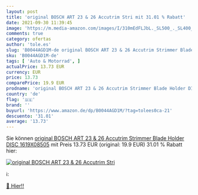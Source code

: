 ```yaml
---
layout: post
title: 'original BOSCH ART 23 & 26 Accutrim Stri mit 31.01 % Rabatt'
date: 2021-09-30 11:39:45
image: 'https://m.media-amazon.com/images/I/310mEdFLJbL._SL500_._SL400_.jpg'
comments: true
category: ofertas
author: 'tole.es'
slug: 'B0044AGD1M-de original BOSCH ART 23 & 26 Accutrim Strimmer Blade Holder...'
sku: 'B0044AGD1M-de'
tags: [ 'Auto & Motorrad', ]
actualPrice: 13.73 EUR
currency: EUR
price: 13.73
comparePrice: 19.9 EUR
prodname: 'original BOSCH ART 23 & 26 Accutrim Strimmer Blade Holder DISC 1619X08505'
country: 'de'
flag: '🇩🇪'
brand: ''
buyurl: 'https://www.amazon.de/dp/B0044AGD1M/?tag=tolees0ca-21'
descuento: '31.01'
average: '13.73'
---
```


Sie können [original BOSCH ART 23 & 26 Accutrim Strimmer Blade Holder DISC 1619X08505](https://www.amazon.de/dp/B0044AGD1M/?tag=tolees0ca-21) mit Preis 13.73 EUR (original: 19.9 EUR) 31.01 % Rabatt hier:

[![original BOSCH ART 23 & 26 Accutrim Stri](https://m.media-amazon.com/images/I/310mEdFLJbL._SL500_._SL400_.jpg)](https://www.amazon.de/dp/B0044AGD1M/?tag=tolees0ca-21)

ℹ️:


[🛒 Hier!!](https://www.amazon.de/dp/B0044AGD1M/?tag=tolees0ca-21)
